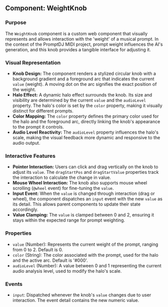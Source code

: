 ## Component: WeightKnob

### Purpose

The `WeightKnob` component is a custom web component that visually represents and allows interaction with the 'weight' of a musical prompt. In the context of the PromptDJ MIDI project, prompt weight influences the AI's generation, and this knob provides a tangible interface for adjusting it.

### Visual Representation

- **Knob Design:** The component renders a stylized circular knob with a background gradient and a foreground arc that indicates the current `value` (weight). A moving dot on the arc signifies the exact position of the weight.
- **Halo Effect:** A dynamic halo effect surrounds the knob. Its size and visibility are determined by the current `value` and the `audioLevel` property. The halo's color is set by the `color` property, making it visually distinct for different prompts.
- **Color Mapping:** The `color` property defines the primary color used for the halo and the foreground arc, directly linking the knob's appearance to the prompt it controls.
- **Audio Level Reactivity:** The `audioLevel` property influences the halo's scale, making the visual feedback more dynamic and responsive to the audio output.

### Interactive Features

- **Pointer Interaction:** Users can click and drag vertically on the knob to adjust its `value`. The `dragStartPos` and `dragStartValue` properties track the interaction to calculate the change in value.
- **Mouse Wheel Interaction:** The knob also supports mouse wheel scrolling (`@wheel` event) for fine-tuning the `value`.
- **Input Event:** When the `value` is changed through interaction (drag or wheel), the component dispatches an `input` event with the new `value` as its detail. This allows parent components to update their state accordingly.
- **Value Clamping:** The `value` is clamped between 0 and 2, ensuring it stays within the expected range for prompt weighting.

### Properties

- `value` (Number): Represents the current weight of the prompt, ranging from 0 to 2. Default is 0.
- `color` (String): The color associated with the prompt, used for the halo and the active arc. Default is '#000'.
- `audioLevel` (Number): A value between 0 and 1 representing the current audio analysis level, used to modify the halo's scale.

### Events

- `input`: Dispatched whenever the knob's `value` changes due to user interaction. The event detail contains the new numeric value.